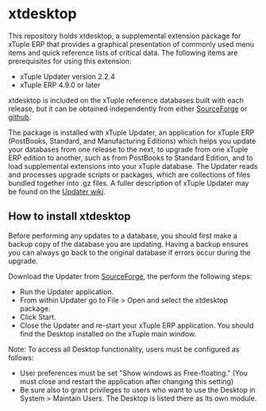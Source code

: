 # xtdesktop

This repository holds xtdesktop, a supplemental extension package for
xTuple ERP that provides a graphical presentation of commonly used
menu items and quick reference lists of critical data.  The following
items are prerequisites for using this extension:

 * xTuple Updater version 2.2.4
 * xTuple ERP 4.9.0 or later

xtdesktop is included on the xTuple reference databases built with
each release, but it can be obtained independently from either
[SourceForge](https://sourceforge.net/projects/postbooks/files/12%20PostBooks-packages/)
or [github](https://github.com/xtuple/xtdesktop/releases).

The package is installed with xTuple Updater, an application for
xTuple ERP (PostBooks, Standard, and Manufacturing Editions) which
helps you update your databases from one release to the next,
to upgrade from one xTuple ERP edition to another, such as from
PostBooks to Standard Edition, and to load supplemental extensions
into your xTuple database. The Updater reads and processes upgrade
scripts or packages, which are collections of files bundled together
into .gz files.  A fuller description of xTuple Updater may be found
on the [Updater wiki](https://github.com/xtuple/updater/wiki).

## How to install xtdesktop

Before performing any updates to a database, you should first make
a backup copy of the database you are updating. Having a backup
ensures you can always go back to the original database if errors
occur during the upgrade.

Download the Updater from
[SourceForge](https://sourceforge.net/projects/postbooks/files/06%20PostBooks-updater/), the perform the following steps:

- Run the Updater application.
- From within Updater go to File > Open and select the xtdesktop package.
- Click Start.
- Close the Updater and re-start your xTuple ERP application. You
should find the Desktop installed on the xTuple main window.

Note:  To access all Desktop functionality, users must be configured as follows:

- User preferences must be set "Show windows as Free-floating." 
  (You must close and restart the application after changing this setting)
- Be sure also to grant privileges to users who want to use the
  Desktop in System > Maintain Users.
  The Desktop is listed there as its own module.
